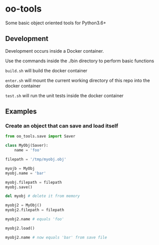 # oo-tools

Some basic object oriented tools for Python3.6+

## Development

Development occurs inside a Docker container.

Use the commands inside the ./bin directory to perform basic functions

`build.sh` will build the docker container

`enter.sh` will mount the current working directory of this repo into the docker container

`test.sh` will run the unit tests inside the docker container

## Examples

### Create an object that can save and load itself

```python
from oo_tools.save import Saver

class MyObj(Saver):
    name = 'foo'

filepath = '/tmp/myobj.obj'

myojb = MyObj
myobj.name = 'bar'

myobj.filepath = filepath
myobj.save()

del myobj # delete it from memory

myobj2 = MyObj()
myobj2.filepath = filepath

myobj2.name # equals 'foo'

myobj2.load()

myobj2.name # now equals 'bar' from save file
```
